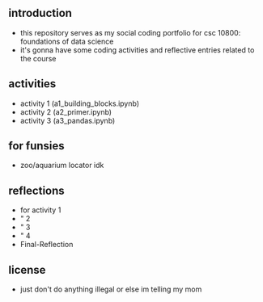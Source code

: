 ## introduction
- this repository serves as my social coding 
portfolio for csc 10800: foundations of 
data science
- it's gonna have some coding 
activities and reflective entries related
to the course

## activities
- activity 1 (a1_building_blocks.ipynb)
- activity 2 (a2_primer.ipynb)
- activity 3 (a3_pandas.ipynb)

## for funsies
- zoo/aquarium locator idk

## reflections
- for activity 1
- " 2
- " 3
- " 4
- Final-Reflection

## license
- just don't do anything illegal or else im telling my mom


